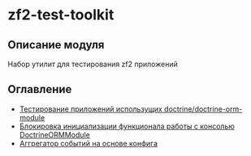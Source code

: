 # zf2-test-toolkit

## Описание модуля

Набор утилит для тестирования zf2 приложений


## Оглавление

* [Тестирование приложений использущих doctrine/doctrine-orm-module](test-doctrine-app.md)
* [Блокировка инициализации функционала работы с консолью DoctrineORMModule](stop-doctrine-load-cli-post-event-listener.md)
* [Аггрегатор событий на основе конфига](callbacks-listener-aggregate.md)